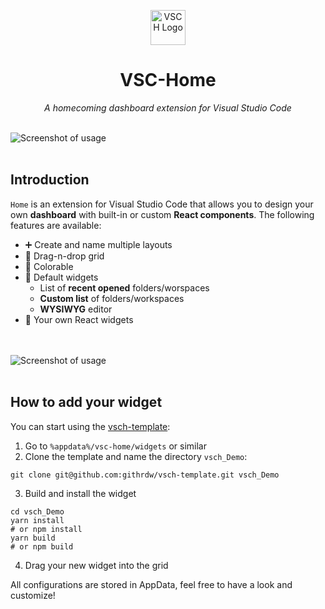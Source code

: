 
<p align="center">
  <img src="https://github.com/githrdw/vsc-home/raw/main/packages/core/assets/logo_vschome.white.min.png" height="56" alt="VSCH Logo" />
</p>
<h1 align="center">VSC-Home</h1>
<i><p align="center">
A homecoming dashboard extension for Visual Studio Code
</p></i>
<br/>
<img src="https://github.com/githrdw/vsc-home/raw/main/packages/core/assets/Demo - Dashboard 4.png" alt="Screenshot of usage" />
<br/>
<br/>

## Introduction
`Home` is an extension for Visual Studio Code that allows you to design your own **dashboard** with built-in or custom **React components**.
The following features are available:

* ➕ Create and name multiple layouts
* 🐲 Drag-n-drop grid
* 🎨 Colorable
* 🌟 Default widgets
  * List of **recent opened** folders/worspaces
  * **Custom list** of folders/workspaces
  * **WYSIWYG** editor
* 🎉 Your own React widgets
<br/>
<br/>

<img src="https://github.com/githrdw/vsc-home/raw/main/packages/core/assets/Demo - Dashboard 3.png" alt="Screenshot of usage" />
<br/>
<br/>

## How to add your widget
You can start using the [vsch-template](https://github.com/githrdw/vsch-template):
1. Go to `%appdata%/vsc-home/widgets` or similar
2. Clone the template and name the directory `vsch_Demo`:
```
git clone git@github.com:githrdw/vsch-template.git vsch_Demo
```
3. Build and install the widget
```
cd vsch_Demo
yarn install
# or npm install
yarn build
# or npm build
```
4. Drag your new widget into the grid

All configurations are stored in AppData, feel free to have a look and customize!
